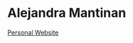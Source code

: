 # Alejandra Mantinan

[Personal Website](https://alejandramantinan.github.io/AlejandraMantinan/index.html)